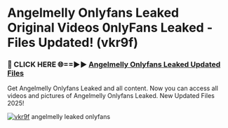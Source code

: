 # Angelmelly Onlyfans Leaked Original Videos 0nlyFans Leaked - Files Updated! (vkr9f)

<h3>🔴 CLICK HERE 🌐==►► <a href="https://tinyurl.com/2jnfzry5" rel="nofollow">Angelmelly Onlyfans Leaked Updated Files</a></h3>

Get Angelmelly Onlyfans Leaked and all content. Now you can access all videos and pictures of Angelmelly Onlyfans Leaked. New Updated Files 2025!

[![vkr9f](https://i.imgur.com/GyGTBgg.gif)](https://tinyurl.com/2jnfzry5)
angelmelly leaked onlyfans